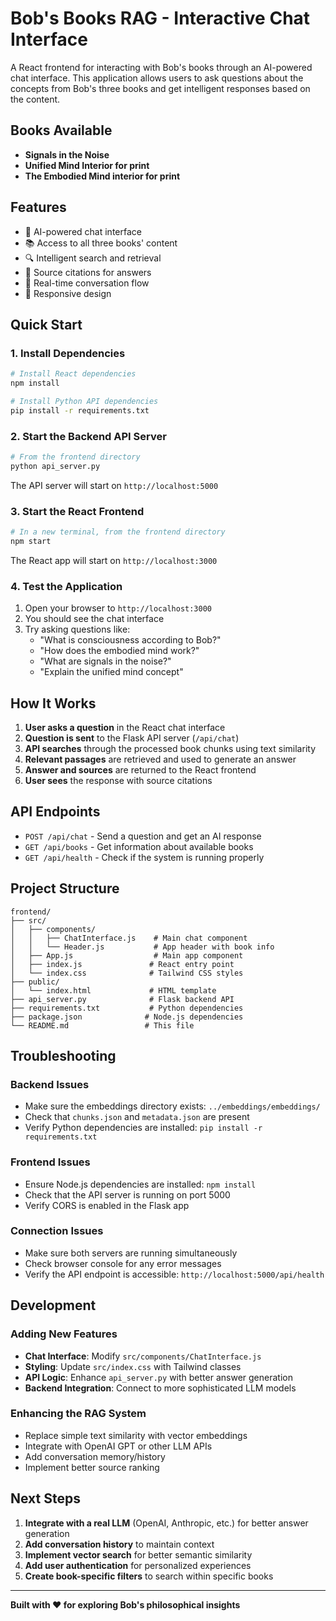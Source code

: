 # Bob's Books RAG - Interactive Chat Interface

A React frontend for interacting with Bob's books through an AI-powered chat interface. This application allows users to ask questions about the concepts from Bob's three books and get intelligent responses based on the content.

## Books Available
- **Signals in the Noise**
- **Unified Mind Interior for print** 
- **The Embodied Mind interior for print**

## Features
- 🤖 AI-powered chat interface
- 📚 Access to all three books' content
- 🔍 Intelligent search and retrieval
- 📖 Source citations for answers
- 💬 Real-time conversation flow
- 📱 Responsive design

## Quick Start

### 1. Install Dependencies

```bash
# Install React dependencies
npm install

# Install Python API dependencies
pip install -r requirements.txt
```

### 2. Start the Backend API Server

```bash
# From the frontend directory
python api_server.py
```

The API server will start on `http://localhost:5000`

### 3. Start the React Frontend

```bash
# In a new terminal, from the frontend directory
npm start
```

The React app will start on `http://localhost:3000`

### 4. Test the Application

1. Open your browser to `http://localhost:3000`
2. You should see the chat interface
3. Try asking questions like:
   - "What is consciousness according to Bob?"
   - "How does the embodied mind work?"
   - "What are signals in the noise?"
   - "Explain the unified mind concept"

## How It Works

1. **User asks a question** in the React chat interface
2. **Question is sent** to the Flask API server (`/api/chat`)
3. **API searches** through the processed book chunks using text similarity
4. **Relevant passages** are retrieved and used to generate an answer
5. **Answer and sources** are returned to the React frontend
6. **User sees** the response with source citations

## API Endpoints

- `POST /api/chat` - Send a question and get an AI response
- `GET /api/books` - Get information about available books
- `GET /api/health` - Check if the system is running properly

## Project Structure

```
frontend/
├── src/
│   ├── components/
│   │   ├── ChatInterface.js    # Main chat component
│   │   └── Header.js           # App header with book info
│   ├── App.js                  # Main app component
│   ├── index.js               # React entry point
│   └── index.css              # Tailwind CSS styles
├── public/
│   └── index.html             # HTML template
├── api_server.py              # Flask backend API
├── requirements.txt           # Python dependencies
├── package.json              # Node.js dependencies
└── README.md                 # This file
```

## Troubleshooting

### Backend Issues
- Make sure the embeddings directory exists: `../embeddings/embeddings/`
- Check that `chunks.json` and `metadata.json` are present
- Verify Python dependencies are installed: `pip install -r requirements.txt`

### Frontend Issues
- Ensure Node.js dependencies are installed: `npm install`
- Check that the API server is running on port 5000
- Verify CORS is enabled in the Flask app

### Connection Issues
- Make sure both servers are running simultaneously
- Check browser console for any error messages
- Verify the API endpoint is accessible: `http://localhost:5000/api/health`

## Development

### Adding New Features
- **Chat Interface**: Modify `src/components/ChatInterface.js`
- **Styling**: Update `src/index.css` with Tailwind classes
- **API Logic**: Enhance `api_server.py` with better answer generation
- **Backend Integration**: Connect to more sophisticated LLM models

### Enhancing the RAG System
- Replace simple text similarity with vector embeddings
- Integrate with OpenAI GPT or other LLM APIs
- Add conversation memory/history
- Implement better source ranking

## Next Steps

1. **Integrate with a real LLM** (OpenAI, Anthropic, etc.) for better answer generation
2. **Add conversation history** to maintain context
3. **Implement vector search** for better semantic similarity
4. **Add user authentication** for personalized experiences
5. **Create book-specific filters** to search within specific books

---

**Built with ❤️ for exploring Bob's philosophical insights**



